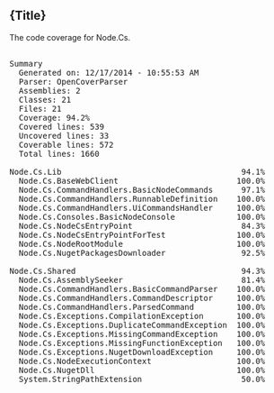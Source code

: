 ﻿<!--settings(
title=Node.Cs Code Coverage
description=Node.Cs Code Coverage
)-->


<!--include(shared/breadcrumb.php)-->

## {Title}

The code coverage for Node.Cs.

<pre>

﻿Summary
  Generated on: 12/17/2014 - 10:55:53 AM
  Parser: OpenCoverParser
  Assemblies: 2
  Classes: 21
  Files: 21
  Coverage: 94.2%
  Covered lines: 539
  Uncovered lines: 33
  Coverable lines: 572
  Total lines: 1660

Node.Cs.Lib                                      94.1%
  Node.Cs.BaseWebClient                         100.0%
  Node.Cs.CommandHandlers.BasicNodeCommands      97.1%
  Node.Cs.CommandHandlers.RunnableDefinition    100.0%
  Node.Cs.CommandHandlers.UiCommandsHandler     100.0%
  Node.Cs.Consoles.BasicNodeConsole             100.0%
  Node.Cs.NodeCsEntryPoint                       84.3%
  Node.Cs.NodeCsEntryPointForTest               100.0%
  Node.Cs.NodeRootModule                        100.0%
  Node.Cs.NugetPackagesDownloader                92.5%

Node.Cs.Shared                                   94.3%
  Node.Cs.AssemblySeeker                         81.4%
  Node.Cs.CommandHandlers.BasicCommandParser    100.0%
  Node.Cs.CommandHandlers.CommandDescriptor     100.0%
  Node.Cs.CommandHandlers.ParsedCommand         100.0%
  Node.Cs.Exceptions.CompilationException       100.0%
  Node.Cs.Exceptions.DuplicateCommandException  100.0%
  Node.Cs.Exceptions.MissingCommandException    100.0%
  Node.Cs.Exceptions.MissingFunctionException   100.0%
  Node.Cs.Exceptions.NugetDownloadException     100.0%
  Node.Cs.NodeExecutionContext                  100.0%
  Node.Cs.NugetDll                              100.0%
  System.StringPathExtension                     50.0%
 
</pre> 
